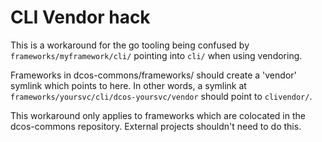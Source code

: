 # CLI Vendor hack

This is a workaround for the go tooling being confused by `frameworks/myframework/cli/` pointing into `cli/` when using vendoring.

Frameworks in dcos-commons/frameworks/ should create a 'vendor' symlink which points to here. In other words, a symlink at `frameworks/yoursvc/cli/dcos-yoursvc/vendor` should point to `clivendor/`.

This workaround only applies to frameworks which are colocated in the dcos-commons repository. External projects shouldn't need to do this.
